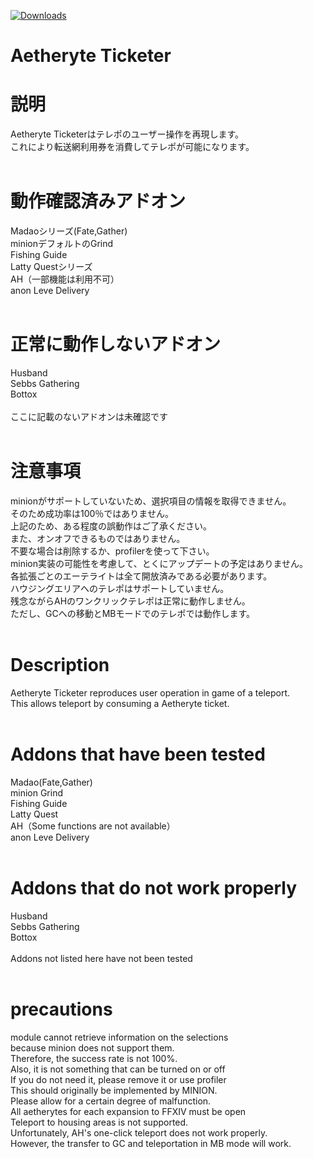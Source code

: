 [![Downloads](https://img.shields.io/github/downloads/mushroom8009/Aeteryte-Ticketer/total.svg)](https://github.com/mushroom8009/Aeteryte-Ticketer/releases)
# Aetheryte Ticketer

# 説明
Aetheryte Ticketerはテレポのユーザー操作を再現します。<br>
これにより転送網利用券を消費してテレポが可能になります。<br>
<br>
# 動作確認済みアドオン
Madaoシリーズ(Fate,Gather)<br>
minionデフォルトのGrind<br>
Fishing Guide<br>
Latty Questシリーズ<br>
AH（一部機能は利用不可）<br>
anon Leve Delivery<br>
<br>
# 正常に動作しないアドオン
Husband<br>
Sebbs Gathering<br>
Bottox<br>
<br>
ここに記載のないアドオンは未確認です<br>
<br>
# 注意事項
minionがサポートしていないため、選択項目の情報を取得できません。<br>
そのため成功率は100％ではありません。<br>
上記のため、ある程度の誤動作はご了承ください。<br>
また、オンオフできるものではありません。<br>
不要な場合は削除するか、profilerを使って下さい。<br>
minion実装の可能性を考慮して、とくにアップデートの予定はありません。<br>
各拡張ごとのエーテライトは全て開放済みである必要があります。<br>
ハウジングエリアへのテレポはサポートしていません。<br>
残念ながらAHのワンクリックテレポは正常に動作しません。<br>
ただし、GCへの移動とMBモードでのテレポでは動作します。<br>
<br>
# Description
Aetheryte Ticketer reproduces user operation in game of a teleport.<br>
This allows teleport by consuming a Aetheryte ticket.<br>
<br>
# Addons that have been tested
Madao(Fate,Gather)<br>
minion Grind<br>
Fishing Guide<br>
Latty Quest<br>
AH（Some functions are not available）<br>
anon Leve Delivery<br>
<br>
# Addons that do not work properly
Husband<br>
Sebbs Gathering<br>
Bottox<br>
<br>
Addons not listed here have not been tested<br>
<br>
# precautions
module cannot retrieve information on the selections<br>
because minion does not support them.<br>
Therefore, the success rate is not 100%.<br>
Also, it is not something that can be turned on or off<br>
If you do not need it, please remove it or use profiler<br>
This should originally be implemented by MINION.<br>
Please allow for a certain degree of malfunction.<br>
All aetherytes for each expansion to FFXIV must be open<br>
Teleport to housing areas is not supported.<br>
Unfortunately, AH's one-click teleport does not work properly.<br>
However, the transfer to GC and teleportation in MB mode will work.
